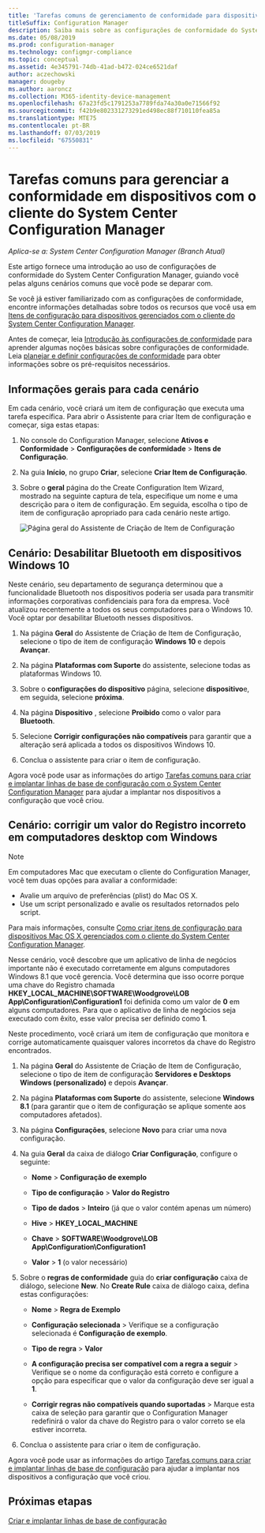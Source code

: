 ```yaml
---
title: 'Tarefas comuns de gerenciamento de conformidade para dispositivos gerenciados pelo cliente '
titleSuffix: Configuration Manager
description: Saiba mais sobre as configurações de conformidade do System Center Configuration Manager trabalhando em alguns cenários comuns.
ms.date: 05/08/2019
ms.prod: configuration-manager
ms.technology: configmgr-compliance
ms.topic: conceptual
ms.assetid: 4e345791-74db-41ad-b472-024ce6521daf
author: aczechowski
manager: dougeby
ms.author: aaroncz
ms.collection: M365-identity-device-management
ms.openlocfilehash: 67a23fd5c1791253a7789fda74a30a0e71566f92
ms.sourcegitcommit: f42b9e802331273291ed498ec88f710110fea85a
ms.translationtype: MTE75
ms.contentlocale: pt-BR
ms.lasthandoff: 07/03/2019
ms.locfileid: "67550831"
---
```

# <a name="common-tasks-for-managing-compliance-on-devices-with-the-system-center-configuration-manager-client"></a>Tarefas comuns para gerenciar a conformidade em dispositivos com o cliente do System Center Configuration Manager

*Aplica-se a: System Center Configuration Manager (Branch Atual)*

Este artigo fornece uma introdução ao uso de configurações de conformidade do System Center Configuration Manager, guiando você pelas alguns cenários comuns que você pode se deparar com.  

 Se você já estiver familiarizado com as configurações de conformidade, encontre informações detalhadas sobre todos os recursos que você usa em [Itens de configuração para dispositivos gerenciados com o cliente do System Center Configuration Manager](../../compliance/deploy-use/create-configuration-items.md).  

 Antes de começar, leia [Introdução às configurações de conformidade](../../compliance/get-started/get-started-with-compliance-settings.md) para aprender algumas noções básicas sobre configurações de conformidade. Leia [planejar e definir configurações de conformidade](../../compliance/plan-design/plan-for-and-configure-compliance-settings.md) para obter informações sobre os pré-requisitos necessários.  

## <a name="general-information-for-each-scenario"></a>Informações gerais para cada cenário  
 Em cada cenário, você criará um item de configuração que executa uma tarefa específica. Para abrir o Assistente para criar Item de configuração e começar, siga estas etapas:  

1.  No console do Configuration Manager, selecione **Ativos e Conformidade** > **Configurações de conformidade** > **Itens de Configuração**.  

1.  Na guia **Início**, no grupo **Criar**, selecione **Criar Item de Configuração**.  

1.  Sobre o **geral** página do the Create Configuration Item Wizard, mostrado na seguinte captura de tela, especifique um nome e uma descrição para o item de configuração. Em seguida, escolha o tipo de item de configuração apropriado para cada cenário neste artigo.  

     ![Página geral do Assistente de Criação de Item de Configuração](/sccm/mdm/deploy-use/media/Compliance-Settings-Wizard---1.png)  

## <a name="scenario-disable-bluetooth-on-windows-10-devices"></a>Cenário: Desabilitar Bluetooth em dispositivos Windows 10

 Neste cenário, seu departamento de segurança determinou que a funcionalidade Bluetooth nos dispositivos poderia ser usada para transmitir informações corporativas confidenciais para fora da empresa. Você atualizou recentemente a todos os seus computadores para o Windows 10. Você optar por desabilitar Bluetooth nesses dispositivos.  

1. Na página **Geral** do Assistente de Criação de Item de Configuração, selecione o tipo de item de configuração **Windows 10** e depois **Avançar**.  

2. Na página **Plataformas com Suporte** do assistente, selecione todas as plataformas Windows 10.  

3. Sobre o **configurações do dispositivo** página, selecione **dispositivo**e, em seguida, selecione **próxima**.  

4. Na página **Dispositivo** , selecione **Proibido** como o valor para **Bluetooth**.  

5. Selecione **Corrigir configurações não compatíveis** para garantir que a alteração será aplicada a todos os dispositivos Windows 10.  

6. Conclua o assistente para criar o item de configuração.  

 Agora você pode usar as informações do artigo [Tarefas comuns para criar e implantar linhas de base de configuração com o System Center Configuration Manager](../../compliance/plan-design/common-tasks-for-creating-and-deploying-configuration-baselines.md) para ajudar a implantar nos dispositivos a configuração que você criou.  

## <a name="scenario-remediate-an-incorrect-registry-value-on-windows-desktop-computers"></a>Cenário: corrigir um valor do Registro incorreto em computadores desktop com Windows

> [!NOTE] 
> Em computadores Mac que executam o cliente do Configuration Manager, você tem duas opções para avaliar a conformidade:  
> - Avalie um arquivo de preferências (plist) do Mac OS X.
> - Use um script personalizado e avalie os resultados retornados pelo script.  
>
>Para mais informações, consulte [Como criar itens de configuração para dispositivos Mac OS X gerenciados com o cliente do System Center Configuration Manager](../../compliance/deploy-use/create-configuration-items-for-mac-os-x-devices-managed-with-the-client.md).  

 Nesse cenário, você descobre que um aplicativo de linha de negócios importante não é executado corretamente em alguns computadores Windows 8.1 que você gerencia. Você determina que isso ocorre porque uma chave do Registro chamada **HKEY_LOCAL_MACHINE\SOFTWARE\Woodgrove\LOB App\Configuration\Configuration1** foi definida como um valor de **0** em alguns computadores. Para que o aplicativo de linha de negócios seja executado com êxito, esse valor precisa ser definido como **1**.  

 Neste procedimento, você criará um item de configuração que monitora e corrige automaticamente quaisquer valores incorretos da chave do Registro encontrados.  

1. Na página **Geral** do Assistente de Criação de Item de Configuração, selecione o tipo de item de configuração **Servidores e Desktops Windows (personalizado)** e depois **Avançar**.  

2. Na página **Plataformas com Suporte** do assistente, selecione **Windows 8.1** (para garantir que o item de configuração se aplique somente aos computadores afetados).  

3. Na página **Configurações**, selecione **Novo** para criar uma nova configuração.  

4. Na guia **Geral** da caixa de diálogo **Criar Configuração**, configure o seguinte:  

   -   **Nome** > **Configuração de exemplo**  

   -   **Tipo de configuração** > **Valor do Registro**  

   -   **Tipo de dados** > **Inteiro** (já que o valor contém apenas um número)  

   -   **Hive** > **HKEY_LOCAL_MACHINE**  

   -   **Chave** > **SOFTWARE\Woodgrove\LOB App\Configuration\Configuration1**  

   -   **Valor** > **1** (o valor necessário)  

5. Sobre o **regras de conformidade** guia do **criar configuração** caixa de diálogo, selecione **New**. No **Create Rule** caixa de diálogo caixa, defina estas configurações:  

   -   **Nome** > **Regra de Exemplo**  

   -   **Configuração selecionada** > Verifique se a configuração selecionada é **Configuração de exemplo**.

   -   **Tipo de regra** > **Valor**  

   -   **A configuração precisa ser compatível com a regra a seguir** > Verifique se o nome da configuração está correto e configure a opção para especificar que o valor da configuração deve ser igual a **1**.  

   -   **Corrigir regras não compatíveis quando suportadas** > Marque esta caixa de seleção para garantir que o Configuration Manager redefinirá o valor da chave do Registro para o valor correto se ela estiver incorreta.  

6. Conclua o assistente para criar o item de configuração.  

 Agora você pode usar as informações do artigo [Tarefas comuns para criar e implantar linhas de base de configuração](../../compliance/plan-design/common-tasks-for-creating-and-deploying-configuration-baselines.md) para ajudar a implantar nos dispositivos a configuração que você criou.  

## <a name="next-steps"></a>Próximas etapas

[Criar e implantar linhas de base de configuração](/sccm/compliance/plan-design/common-tasks-for-creating-and-deploying-configuration-baselines)
